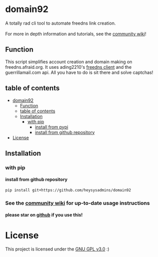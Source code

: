 # domain92
A totally rad cli tool to automate freedns link creation.<br><br>
For more in depth information and tutorials, see the [community wiki](https://github.com/sebastian-92/domain92/wiki)!
## Function
This script simplifies account creation and domain making on freedns.afraid.org.
It uses ading2210's [freedns client](https://github.com/ading2210/freedns-client) and the guerrillamail.com api.
All you have to do is sit there and solve captchas!
## table of contents
- [domain92](#domain92)
  - [Function](#function)
  - [table of contents](#table-of-contents)
  - [Installation](#installation)
    - [with pip](#with-pip)
      - [install from pypi](#install-from-pypi)
      - [install from github repository](#install-from-github-repository)
- [License](#license)

## Installation
### with pip
#### install from github repository
```bash
pip install git+https://github.com/heysysadmins/domain92
```
### See the [community wiki](https://github.com/heysysadmins/domain92/wiki/Usage) for up-to-date usage instructions
#### please star on [github](https://github.com/heysysadmins/domain92) if you use this!
# License
This project is licensed under the [GNU GPL v3.0](LICENSE) :)
